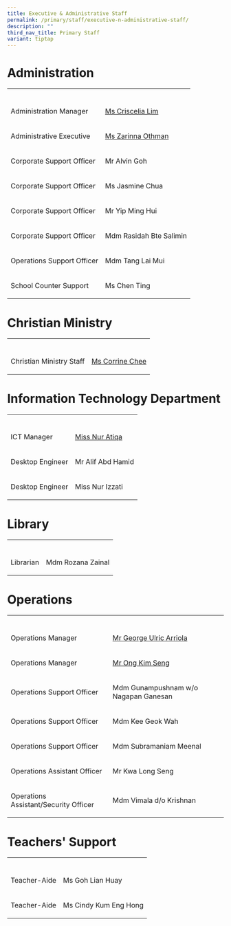 ```yaml
---
title: Executive & Administrative Staff
permalink: /primary/staff/executive-n-administrative-staff/
description: ""
third_nav_title: Primary Staff
variant: tiptap
---
```

<h1>Administration</h1>
<table style="minWidth: 50px">
<colgroup>
<col>
<col>
</colgroup>
<tbody>
<tr>
<th rowspan="1" colspan="1">
<p></p>
</th>
<th rowspan="1" colspan="1">
<p></p>
</th>
</tr>
<tr>
<td rowspan="1" colspan="1">
<p>Administration Manager</p>
</td>
<td rowspan="1" colspan="1">
<p><a href="mailto:criscelia_lim@schools.gov.sg" rel="noopener noreferrer nofollow" target="_blank">Ms Criscelia Lim</a>
</p>
</td>
</tr>
<tr>
<td rowspan="1" colspan="1">
<p>Administrative Executive</p>
</td>
<td rowspan="1" colspan="1">
<p><a href="mailto:zarinna_othman@schools.gov.sg" rel="noopener noreferrer nofollow" target="_blank">Ms Zarinna Othman</a>
</p>
</td>
</tr>
<tr>
<td rowspan="1" colspan="1">
<p>Corporate Support Officer</p>
</td>
<td rowspan="1" colspan="1">
<p>Mr Alvin Goh</p>
</td>
</tr>
<tr>
<td rowspan="1" colspan="1">
<p>Corporate Support Officer</p>
</td>
<td rowspan="1" colspan="1">
<p>Ms Jasmine Chua</p>
</td>
</tr>
<tr>
<td rowspan="1" colspan="1">
<p>Corporate Support Officer</p>
</td>
<td rowspan="1" colspan="1">
<p>Mr Yip Ming Hui</p>
</td>
</tr>
<tr>
<td rowspan="1" colspan="1">
<p>Corporate Support Officer</p>
</td>
<td rowspan="1" colspan="1">
<p>Mdm Rasidah Bte Salimin</p>
</td>
</tr>
<tr>
<td rowspan="1" colspan="1">
<p>Operations Support Officer</p>
</td>
<td rowspan="1" colspan="1">
<p>Mdm Tang Lai Mui</p>
</td>
</tr>
<tr>
<td rowspan="1" colspan="1">
<p>School Counter Support</p>
</td>
<td rowspan="1" colspan="1">
<p>Ms Chen Ting</p>
</td>
</tr>
</tbody>
</table>
<h1>Christian Ministry</h1>
<table style="minWidth: 50px">
<colgroup>
<col>
<col>
</colgroup>
<tbody>
<tr>
<th rowspan="1" colspan="1">
<p></p>
</th>
<th rowspan="1" colspan="1">
<p></p>
</th>
</tr>
<tr>
<td rowspan="1" colspan="1">
<p>Christian Ministry Staff</p>
</td>
<td rowspan="1" colspan="1">
<p><a href="mailto:corrine_chee@mgs.sch.edu.sg" rel="noopener noreferrer nofollow" target="_blank">Ms Corrine Chee</a>
</p>
</td>
</tr>
</tbody>
</table>
<h1>Information Technology Department</h1>
<table style="minWidth: 50px">
<colgroup>
<col>
<col>
</colgroup>
<tbody>
<tr>
<th rowspan="1" colspan="1">
<p></p>
</th>
<th rowspan="1" colspan="1">
<p></p>
</th>
</tr>
<tr>
<td rowspan="1" colspan="1">
<p>ICT Manager</p>
</td>
<td rowspan="1" colspan="1">
<p><a href="mailto:nur_atiqa_harun@schools.gov.sg" rel="noopener noreferrer nofollow" target="_blank">Miss Nur Atiqa</a>
</p>
</td>
</tr>
<tr>
<td rowspan="1" colspan="1">
<p>Desktop Engineer</p>
</td>
<td rowspan="1" colspan="1">
<p>Mr Alif Abd Hamid</p>
</td>
</tr>
<tr>
<td rowspan="1" colspan="1">
<p>Desktop Engineer</p>
</td>
<td rowspan="1" colspan="1">
<p>Miss Nur Izzati</p>
</td>
</tr>
</tbody>
</table>
<h1>Library</h1>
<table style="minWidth: 50px">
<colgroup>
<col>
<col>
</colgroup>
<tbody>
<tr>
<th rowspan="1" colspan="1">
<p></p>
</th>
<th rowspan="1" colspan="1">
<p></p>
</th>
</tr>
<tr>
<td rowspan="1" colspan="1">
<p>Librarian</p>
</td>
<td rowspan="1" colspan="1">
<p>Mdm Rozana Zainal</p>
</td>
</tr>
</tbody>
</table>
<h1>Operations</h1>
<table style="minWidth: 50px">
<colgroup>
<col>
<col>
</colgroup>
<tbody>
<tr>
<th rowspan="1" colspan="1">
<p></p>
</th>
<th rowspan="1" colspan="1">
<p></p>
</th>
</tr>
<tr>
<td rowspan="1" colspan="1">
<p>Operations Manager</p>
</td>
<td rowspan="1" colspan="1">
<p><a href="mailto:George_Ulric_Arriola@schools.gov.sg" rel="noopener noreferrer nofollow" target="_blank">Mr George Ulric Arriola</a>
</p>
</td>
</tr>
<tr>
<td rowspan="1" colspan="1">
<p>Operations Manager</p>
</td>
<td rowspan="1" colspan="1">
<p><a href="mailto:Ong_Kim_Seng@schools.gov.sg" rel="noopener noreferrer nofollow" target="_blank">Mr Ong Kim Seng</a>
</p>
</td>
</tr>
<tr>
<td rowspan="1" colspan="1">
<p>Operations Support Officer</p>
</td>
<td rowspan="1" colspan="1">
<p>Mdm Gunampushnam w/o Nagapan Ganesan</p>
</td>
</tr>
<tr>
<td rowspan="1" colspan="1">
<p>Operations Support Officer</p>
</td>
<td rowspan="1" colspan="1">
<p>Mdm Kee Geok Wah</p>
</td>
</tr>
<tr>
<td rowspan="1" colspan="1">
<p>Operations Support Officer</p>
</td>
<td rowspan="1" colspan="1">
<p>Mdm Subramaniam Meenal</p>
</td>
</tr>
<tr>
<td rowspan="1" colspan="1">
<p>Operations Assistant Officer</p>
</td>
<td rowspan="1" colspan="1">
<p>Mr Kwa Long Seng</p>
</td>
</tr>
<tr>
<td rowspan="1" colspan="1">
<p>Operations Assistant/Security Officer</p>
</td>
<td rowspan="1" colspan="1">
<p>Mdm Vimala d/o Krishnan</p>
</td>
</tr>
</tbody>
</table>
<h1>Teachers' Support</h1>
<table style="minWidth: 50px">
<colgroup>
<col>
<col>
</colgroup>
<tbody>
<tr>
<th rowspan="1" colspan="1">
<p></p>
</th>
<th rowspan="1" colspan="1">
<p></p>
</th>
</tr>
<tr>
<td rowspan="1" colspan="1">
<p>Teacher-Aide</p>
</td>
<td rowspan="1" colspan="1">
<p>Ms Goh Lian Huay</p>
</td>
</tr>
<tr>
<td rowspan="1" colspan="1">
<p>Teacher-Aide</p>
</td>
<td rowspan="1" colspan="1">
<p>Ms Cindy Kum Eng Hong</p>
</td>
</tr>
</tbody>
</table>
<p></p>